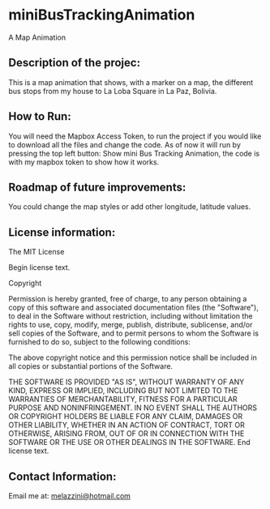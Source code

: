 # miniBusTrackingAnimation
A Map Animation 
## Description of the projec:
This is a map animation that shows, with a marker on a map, the different bus stops from my house to La Loba Square in La Paz, Bolivia.
## How to Run:
You will need the Mapbox Access Token, to run the project if you would like to download all the files and change the code. As of now it will run by pressing the top left button: Show mini Bus Tracking Animation, the code is with my mapbox token to show how it works.
## Roadmap of future improvements:
You could change the map styles or add other longitude, latitude values.
## License information:
The MIT License

Begin license text.

Copyright <YEAR> <COPYRIGHT HOLDER>

Permission is hereby granted, free of charge, to any person obtaining a copy of this software and associated documentation files (the "Software"), to deal in the Software without restriction, including without limitation the rights to use, copy, modify, merge, publish, distribute, sublicense, and/or sell copies of the Software, and to permit persons to whom the Software is furnished to do so, subject to the following conditions:

The above copyright notice and this permission notice shall be included in all copies or substantial portions of the Software.

THE SOFTWARE IS PROVIDED "AS IS", WITHOUT WARRANTY OF ANY KIND, EXPRESS OR IMPLIED, INCLUDING BUT NOT LIMITED TO THE WARRANTIES OF MERCHANTABILITY, FITNESS FOR A PARTICULAR PURPOSE AND NONINFRINGEMENT. IN NO EVENT SHALL THE AUTHORS OR COPYRIGHT HOLDERS BE LIABLE FOR ANY CLAIM, DAMAGES OR OTHER LIABILITY, WHETHER IN AN ACTION OF CONTRACT, TORT OR OTHERWISE, ARISING FROM, OUT OF OR IN CONNECTION WITH THE SOFTWARE OR THE USE OR OTHER DEALINGS IN THE SOFTWARE.
End license text.
  
## Contact Information:
  Email me at: melazzini@hotmail.com
  
